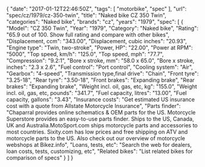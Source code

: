{
    "date": "2017-01-12T22:46:50Z",
    "tags": [
        "motorbike",
        "spec"
    ],
    "url": "spec\/cz\/1979\/cz-350-twin",
    "title": "Naked bike CZ 350 Twin",
    "categories": "Naked bike",
    "brands": "cz",
    "years": "1979",
    "spec": [
        {
            "Model": "CZ 350 Twin",
            "Year": "1979",
            "Category": "Naked bike",
            "Rating": "65.9 out of 100. Show full rating and compare with other bikes",
            "Displacement, ccm": "343.00",
            "Displacement, cubic inches": "20.93",
            "Engine type": "Twin, two-stroke",
            "Power, HP": "22.00",
            "Power at RPM": "5000",
            "Top speed, km\/h": "125.0",
            "Top speed, mph": "77.7",
            "Compression": "9.2:1",
            "Bore x stroke, mm": "58.0 x 65.0",
            "Bore x stroke, inches": "2.3 x 2.6",
            "Fuel control": "Port control",
            "Cooling system": "Air",
            "Gearbox": "4-speed",
            "Transmission type,final drive": "Chain",
            "Front tyre": "3.25-18",
            "Rear tyre": "3.50-18",
            "Front brakes": "Expanding brake",
            "Rear brakes": "Expanding brake",
            "Weight incl. oil, gas, etc, kg": "155.0",
            "Weight incl. oil, gas, etc, pounds": "341.7",
            "Fuel capacity, litres": "13.00",
            "Fuel capacity, gallons": "3.43",
            "Insurance costs": "Get estimated US insurance cost with a quote from Allstate Motorcycle Insurance",
            "Parts finder": "Chaparral provides online schematics & OEM parts for the US.   Motorcycle Superstore provides an easy-to-use parts finder. Ships to the US, Canada, UK and Australia.MotoSport.com ships motorcycle parts and accessories to most countries.    Sixity.com has low prices and free shipping on ATV and motorcycle parts to the US. Also check out our overview of motorcycle webshops at Bikez.info",
            "Loans, tests, etc": "Search the web for dealers, loan costs, tests, customizing, etc",
            "Related bikes": "List related bikes for comparison of specs"
        }
    ]
}